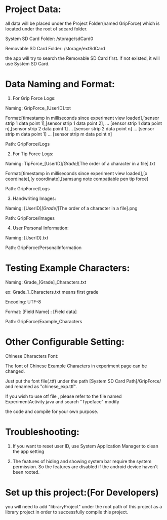 # Project Data:

all data will be placed under the Project Folder(named GripForce) which is located under the root of sdcard folder. 

System SD Card Folder: /storage/sdCard0

Removable SD Card Folder: /storage/extSdCard

the app will try to search the Removable SD Card first. if not existed, it will use System SD Card.

# Data Naming and Format:

1. For Grip Force Logs:

Naming: GripForce_[UserID].txt

Format:[timestamp in milliseconds since experiment view loaded],[sensor strip 1 data point 1],[sensor strip 1 data point 2], ... [sensor strip 1 data point n],[sensor strip 2 data point 1] ... [sensor strip 2 data point n] ... [sensor strip m data point 1] ... [sensor strip m data point n]

Path: GripForce/Logs

2. For Tip Force Logs:

Naming: TipForce_[UserID]_[Grade]_[The order of a character in a file].txt

Format:[timestamp in milliseconds since experiment view loaded],[x coordinate],[y coordinate],[samsung note compatiable pen tip force]

Path: GripForce/Logs

3. Handwriting Images:

Naming: [UserID]_[Grade]_[The order of a character in a file].png

Path: GripForce/Images

4. User Personal Information:

Naming: [UserID].txt

Path: GripForce/PersonalInformation

# Testing Example Characters:

Naming: Grade_[Grade]_Characters.txt

ex: Grade_1_Characters.txt means first grade

Encoding: UTF-8

Format: [Field Name] : [Field data]

Path: GripForce/Example_Characters

# Other Configurable Setting:

Chinese Characters Font:

The font of Chinese Example Characters in experiment page can be changed.

Just put the font file(.ttf) under the path [System SD Card Path]/GripForce/ and renamed as "chinese_exp.ttf".

If you wish to use otf file , please refer to the file named ExperimentActivity.java and search "Typeface" modify 

the code and compile for your own purpose.   

# Troubleshooting:

1. If you want to reset user ID, use System Application Manager to clean the app setting

2. The features of hiding and showing system bar require the system permission. So the features are disabled if the android device haven't been rooted.

# Set up this project:(For Developers)

you will need to add "libraryProject" under the root path of this project as a library project in order to successfully compile this project.


